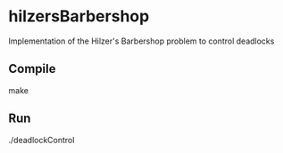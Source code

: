# hilzersBarbershop
Implementation of the Hilzer's Barbershop problem to control deadlocks

## Compile
make

## Run
./deadlockControl <number of chairs> <number of barbers> <number of seats> <maximum nunmber of costumers>
